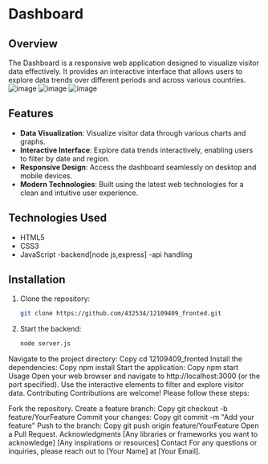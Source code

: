 # Dashboard

## Overview
The  Dashboard is a responsive web application designed to visualize visitor data effectively. It provides an interactive interface that allows users to explore data trends over different periods and across various countries.
![image](https://github.com/user-attachments/assets/9bf2edcf-ee49-40f9-8447-ba5406833d14)
![image](https://github.com/user-attachments/assets/9c5e05bc-de44-4d1a-bdc5-af5304c616ee)
![image](https://github.com/user-attachments/assets/9bf2d554-ea4b-4c42-924c-cd7da4df144b)



## Features
- **Data Visualization**: Visualize visitor data through various charts and graphs.
- **Interactive Interface**: Explore data trends interactively, enabling users to filter by date and region.
- **Responsive Design**: Access the dashboard seamlessly on desktop and mobile devices.
- **Modern Technologies**: Built using the latest web technologies for a clean and intuitive user experience.

## Technologies Used
- HTML5
- CSS3
- JavaScript
-backend[node js,express]
-api handling

## Installation
1. Clone the repository:
   ```bash
   git clone https://github.com/432534/12109409_fronted.git
2. Start the backend:
   ```bash
   node server.js
   
Navigate to the project directory:
Copy
cd 12109409_fronted
Install the dependencies:
Copy
npm install
Start the application:
Copy
npm start
Usage
Open your web browser and navigate to http://localhost:3000 (or the port specified).
Use the interactive elements to filter and explore visitor data.
Contributing
Contributions are welcome! Please follow these steps:

Fork the repository.
Create a feature branch:
Copy
git checkout -b feature/YourFeature
Commit your changes:
Copy
git commit -m "Add your feature"
Push to the branch:
Copy
git push origin feature/YourFeature
Open a Pull Request.
Acknowledgments
[Any libraries or frameworks you want to acknowledge]
[Any inspirations or resources]
Contact
For any questions or inquiries, please reach out to [Your Name] at [Your Email].


